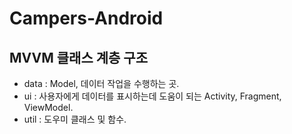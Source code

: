 # Campers-Android

## MVVM 클래스 계층 구조
- data : Model, 데이터 작업을 수행하는 곳.
- ui : 사용자에게 데이터를 표시하는데 도움이 되는 Activity, Fragment, ViewModel.
- util : 도우미 클래스 및 함수.